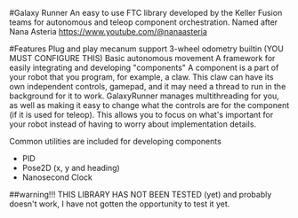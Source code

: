 #Galaxy Runner
An easy to use FTC library developed by the Keller Fusion teams for autonomous and teleop component orchestration. 
Named after Nana Asteria https://www.youtube.com/@nanaasteria 

#Features
Plug and play mecanum support
3-wheel odometry builtin (YOU MUST CONFIGURE THIS)
Basic autonomous movement
A framework for easily integrating and developing "components"
A component is a part of your robot that you program, for example, a claw. This claw can have its own
independent controls, gamepad, and it may need a thread to run in the background for it to work. GalaxyRunner
manages multithreading for you, as well as making it easy to change what the controls are for the component (if it is used for teleop).
This allows you to focus on what's important for your robot instead of having to worry about implementation details.

Common utilities are included for developing components
- PID
- Pose2D (x, y and heading)
- Nanosecond Clock

##warning!!!
THIS LIBRARY HAS NOT BEEN TESTED (yet) and probably doesn't work, I have not gotten the opportunity to test it
yet. 

